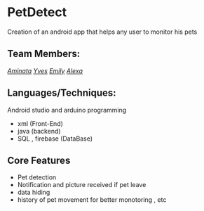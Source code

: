 # PetDetect
Creation of an android app that helps any user to monitor his pets

 ## Team Members:

 [*Aminata*](https://github.com/programer653)
 [*Yves*](https://github.com/yvich)
 [*Emily*](https://github.com/dange2)
 [*Alexa*](https://github.com/alexaLL2000)
 


## Languages/Techniques:
Android studio and arduino programming 
- xml (Front-End)
- java (backend)
-  SQL , firebase (DataBase)


 ## Core Features
 
 - Pet detection
 - Notification and picture received if pet leave 
 - data hiding 
 - history of pet movement for better monotoring , etc 


 

